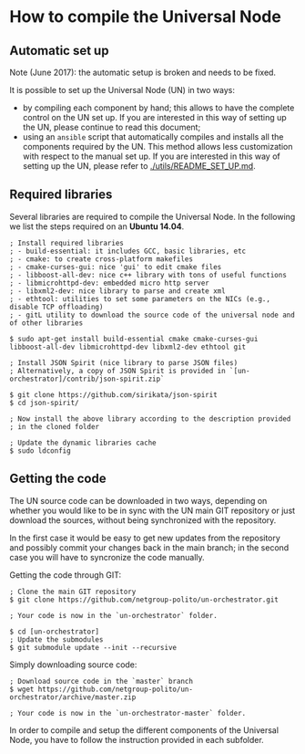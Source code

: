 # How to compile the Universal Node

## Automatic set up

Note (June 2017): the automatic setup is broken and needs to be fixed.

It is possible to set up the Universal Node (UN) in two ways:

  * by compiling each component by hand; this allows to have the complete control on the UN set up.
    If you are interested in this way of setting up the UN, please continue to read this document;
  * using an `ansible` script that automatically compiles and installs all the components required
    by the UN. This method allows less customization with respect to the manual set up. If you are
    interested in this way of setting up the UN, please refer to [./utils/README_SET_UP.md](./utils/README_SET_UP.md).

## Required libraries

Several libraries are required to compile the Universal Node.
In the following we list the steps required on an **Ubuntu 14.04**.

	; Install required libraries
	; - build-essential: it includes GCC, basic libraries, etc
	; - cmake: to create cross-platform makefiles
	; - cmake-curses-gui: nice 'gui' to edit cmake files
	; - libboost-all-dev: nice c++ library with tons of useful functions
	; - libmicrohttpd-dev: embedded micro http server
	; - libxml2-dev: nice library to parse and create xml
	; - ethtool: utilities to set some parameters on the NICs (e.g., disable TCP offloading)
	; - gitL utility to download the source code of the universal node and of other libraries
	
	$ sudo apt-get install build-essential cmake cmake-curses-gui libboost-all-dev libmicrohttpd-dev libxml2-dev ethtool git
	
	; Install JSON Spirit (nice library to parse JSON files)
	; Alternatively, a copy of JSON Spirit is provided in `[un-orchestrator]/contrib/json-spirit.zip`
	
	$ git clone https://github.com/sirikata/json-spirit
	$ cd json-spirit/

	; Now install the above library according to the description provided
	; in the cloned folder
	
	; Update the dynamic libraries cache
	$ sudo ldconfig

## Getting the code

The UN source code can be downloaded in two ways, depending on whether
you would like to be in sync with the UN main GIT repository or just 
download the sources, without being synchronized with the repository.

In the first case it would be easy to get new updates from the repository
and possibly commit your changes back in the main branch; in the second
case you will have to syncronize the code manually.

Getting the code through GIT:

	; Clone the main GIT repository
	$ git clone https://github.com/netgroup-polito/un-orchestrator.git
	
	; Your code is now in the `un-orchestrator` folder.
		
	$ cd [un-orchestrator]
	; Update the submodules
	$ git submodule update --init --recursive
	

Simply downloading source code:

	; Download source code in the `master` branch
	$ wget https://github.com/netgroup-polito/un-orchestrator/archive/master.zip
	
	; Your code is now in the `un-orchestrator-master` folder.

In order to compile and setup the different components of the Universal Node,
you have to follow the instruction provided in each subfolder.


